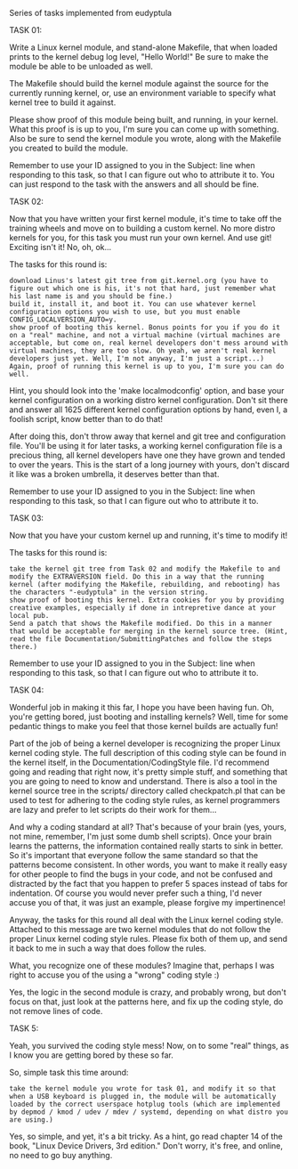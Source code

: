 Series of tasks implemented from eudyptula

TASK 01:

Write a Linux kernel module, and stand-alone Makefile, that when loaded prints to the kernel debug log level, "Hello World!" Be sure to make the module be able to be unloaded as well.

The Makefile should build the kernel module against the source for the currently running kernel, or, use an environment variable to specify what kernel tree to build it against.

Please show proof of this module being built, and running, in your kernel. What this proof is is up to you, I'm sure you can come up with something. Also be sure to send the kernel module you wrote, along with the Makefile you created to build the module.

Remember to use your ID assigned to you in the Subject: line when responding to this task, so that I can figure out who to attribute it to. You can just respond to the task with the answers and all should be fine.

TASK 02:

Now that you have written your first kernel module, it's time to take off the training wheels and move on to building a custom kernel. No more distro kernels for you, for this task you must run your own kernel. And use git! Exciting isn't it! No, oh, ok...

The tasks for this round is:

    download Linus's latest git tree from git.kernel.org (you have to figure out which one is his, it's not that hard, just remember what his last name is and you should be fine.)
    build it, install it, and boot it. You can use whatever kernel configuration options you wish to use, but you must enable CONFIG_LOCALVERSION_AUTO=y.
    show proof of booting this kernel. Bonus points for you if you do it on a "real" machine, and not a virtual machine (virtual machines are acceptable, but come on, real kernel developers don't mess around with virtual machines, they are too slow. Oh yeah, we aren't real kernel developers just yet. Well, I'm not anyway, I'm just a script...) Again, proof of running this kernel is up to you, I'm sure you can do well.

Hint, you should look into the 'make localmodconfig' option, and base your kernel configuration on a working distro kernel configuration. Don't sit there and answer all 1625 different kernel configuration options by hand, even I, a foolish script, know better than to do that!

After doing this, don't throw away that kernel and git tree and configuration file. You'll be using it for later tasks, a working kernel configuration file is a precious thing, all kernel developers have one they have grown and tended to over the years. This is the start of a long journey with yours, don't discard it like was a broken umbrella, it deserves better than that.

Remember to use your ID assigned to you in the Subject: line when responding to this task, so that I can figure out who to attribute it to.

TASK 03:

Now that you have your custom kernel up and running, it's time to modify it!

The tasks for this round is:

    take the kernel git tree from Task 02 and modify the Makefile to and modify the EXTRAVERSION field. Do this in a way that the running kernel (after modifying the Makefile, rebuilding, and rebooting) has the characters "-eudyptula" in the version string.
    show proof of booting this kernel. Extra cookies for you by providing creative examples, especially if done in intrepretive dance at your local pub.
    Send a patch that shows the Makefile modified. Do this in a manner that would be acceptable for merging in the kernel source tree. (Hint, read the file Documentation/SubmittingPatches and follow the steps there.)

Remember to use your ID assigned to you in the Subject: line when responding to this task, so that I can figure out who to attribute it to.

TASK 04:

Wonderful job in making it this far, I hope you have been having fun. Oh, you're getting bored, just booting and installing kernels? Well, time for some pedantic things to make you feel that those kernel builds are actually fun!

Part of the job of being a kernel developer is recognizing the proper Linux kernel coding style. The full description of this coding style can be found in the kernel itself, in the Documentation/CodingStyle file. I'd recommend going and reading that right now, it's pretty simple stuff, and something that you are going to need to know and understand. There is also a tool in the kernel source tree in the scripts/ directory called checkpatch.pl that can be used to test for adhering to the coding style rules, as kernel programmers are lazy and prefer to let scripts do their work for them...

And why a coding standard at all? That's because of your brain (yes, yours, not mine, remember, I'm just some dumb shell scripts). Once your brain learns the patterns, the information contained really starts to sink in better. So it's important that everyone follow the same standard so that the patterns become consistent. In other words, you want to make it really easy for other people to find the bugs in your code, and not be confused and distracted by the fact that you happen to prefer 5 spaces instead of tabs for indentation. Of course you would never prefer such a thing, I'd never accuse you of that, it was just an example, please forgive my impertinence!

Anyway, the tasks for this round all deal with the Linux kernel coding style. Attached to this message are two kernel modules that do not follow the proper Linux kernel coding style rules. Please fix both of them up, and send it back to me in such a way that does follow the rules.

What, you recognize one of these modules? Imagine that, perhaps I was right to accuse you of the using a "wrong" coding style :)

Yes, the logic in the second module is crazy, and probably wrong, but don't focus on that, just look at the patterns here, and fix up the coding style, do not remove lines of code.

TASK 5:

Yeah, you survived the coding style mess! Now, on to some "real" things, as I know you are getting bored by these so far.

So, simple task this time around:

    take the kernel module you wrote for task 01, and modify it so that when a USB keyboard is plugged in, the module will be automatically loaded by the correct userspace hotplug tools (which are implemented by depmod / kmod / udev / mdev / systemd, depending on what distro you are using.)

Yes, so simple, and yet, it's a bit tricky. As a hint, go read chapter 14 of the book, "Linux Device Drivers, 3rd edition." Don't worry, it's free, and online, no need to go buy anything.

